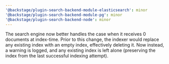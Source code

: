 ```yaml
---
'@backstage/plugin-search-backend-module-elasticsearch': minor
'@backstage/plugin-search-backend-module-pg': minor
'@backstage/plugin-search-backend-node': minor
---
```


The search engine now better handles the case when it receives 0 documents at index-time. Prior to this change, the indexer would replace any existing index with an empty index, effectively deleting it. Now instead, a warning is logged, and any existing index is left alone (preserving the index from the last successful indexing attempt).
